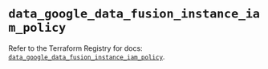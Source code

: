# `data_google_data_fusion_instance_iam_policy`

Refer to the Terraform Registry for docs: [`data_google_data_fusion_instance_iam_policy`](https://registry.terraform.io/providers/hashicorp/google-beta/6.11.2/docs/data-sources/google_data_fusion_instance_iam_policy).
